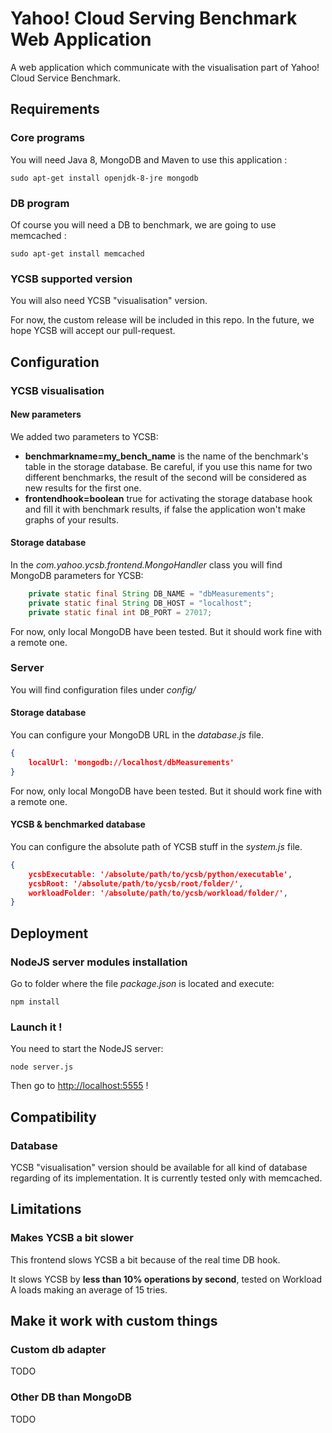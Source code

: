 # Yahoo! Cloud Serving Benchmark Web Application

A web application which communicate with the visualisation part of Yahoo! Cloud Service Benchmark.

## Requirements

### Core programs

You will need Java 8, MongoDB and Maven to use this application :

    sudo apt-get install openjdk-8-jre mongodb

### DB program

Of course you will need a DB to benchmark, we are going to use memcached :

    sudo apt-get install memcached

### YCSB supported version

You will also need YCSB "visualisation" version.

For now, the custom release will be included in
this repo. In the future, we hope YCSB will accept our pull-request.


## Configuration

### YCSB visualisation

#### New parameters

We added two parameters to YCSB:

* **benchmarkname=my_bench_name** is the name of the benchmark's table in the storage database. Be careful, if you use this name for two different benchmarks, the result of the second will be considered as new results for the first one.
* **frontendhook=boolean** true for activating the storage database hook and fill it with benchmark results, if false the application won't make graphs of your results.

#### Storage database

In the _com.yahoo.ycsb.frontend.MongoHandler_ class you will find MongoDB parameters for YCSB:

``` java
    private static final String DB_NAME = "dbMeasurements";
    private static final String DB_HOST = "localhost";
    private static final int DB_PORT = 27017;
```

For now, only local MongoDB have been tested. But it should work fine with a remote one.

### Server

You will find configuration files under _config/_

#### Storage database

You can configure your MongoDB URL in the _database.js_ file.

``` json
{
    localUrl: 'mongodb://localhost/dbMeasurements'
}
```

For now, only local MongoDB have been tested. But it should work fine with a remote one.

#### YCSB & benchmarked database

You can configure the absolute path of YCSB stuff in the  _system.js_ file.

``` json
{
    ycsbExecutable: '/absolute/path/to/ycsb/python/executable',
    ycsbRoot: '/absolute/path/to/ycsb/root/folder/',
    workloadFolder: '/absolute/path/to/ycsb/workload/folder/',
}
```

## Deployment

### NodeJS server modules installation

Go to folder where the file _package.json_ is located and execute:

    npm install
  
### Launch it !

You need to start the NodeJS server:

    node server.js

Then go to <http://localhost:5555> !

## Compatibility

### Database

YCSB "visualisation" version should be available for all kind of database regarding of its implementation.
It is currently tested only with memcached.

## Limitations

### Makes YCSB a bit slower

This frontend slows YCSB a bit because of the real time DB hook.

It slows YCSB by **less than 10% operations by second**, tested on Workload A loads making an average of 15 tries.


## Make it work with custom things

### Custom db adapter

TODO

### Other DB than MongoDB

TODO

